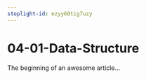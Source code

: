 ```yaml
---
stoplight-id: ezyy60tig7uzy
---
```


# 04-01-Data-Structure

The beginning of an awesome article...
